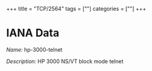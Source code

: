+++
title = "TCP/2564"
tags = [""]
categories = [""]
+++

# IANA Data

_Name:_ hp-3000-telnet

_Description:_ HP 3000 NS/VT block mode telnet

